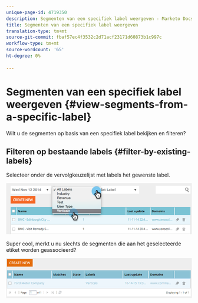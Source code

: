```yaml
---
unique-page-id: 4719350
description: Segmenten van een specifiek label weergeven - Marketo Docs - Productdocumentatie
title: Segmenten van een specifiek label weergeven
translation-type: tm+mt
source-git-commit: fbaf57ec4f3532c2d71acf23171d60873b1c997c
workflow-type: tm+mt
source-wordcount: '65'
ht-degree: 0%

---
```



# Segmenten van een specifiek label weergeven {#view-segments-from-a-specific-label}

Wilt u de segmenten op basis van een specifiek label bekijken en filteren?

## Filteren op bestaande labels {#filter-by-existing-labels}

Selecteer onder de vervolgkeuzelijst met labels het gewenste label.

![](assets/image2014-11-26-13-3a44-3a23.png)

Super cool, merkt u nu slechts de segmenten die aan het geselecteerde etiket worden geassocieerd?

![](assets/image2015-10-14-16-3a31-3a52.png)
